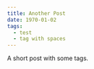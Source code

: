 ```yaml
---
title: Another Post
date: 1970-01-02
tags:
  - test
  - tag with spaces
---
```

A short post with some tags.
